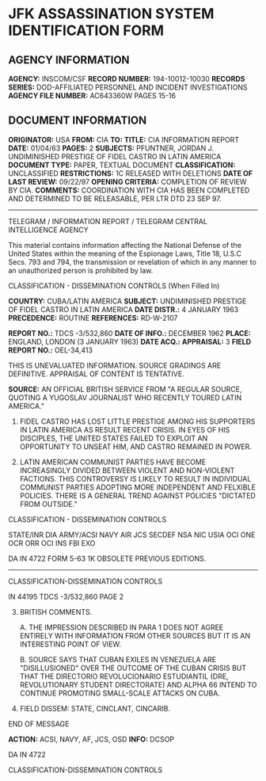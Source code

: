 # JFK ASSASSINATION SYSTEM IDENTIFICATION FORM

## AGENCY INFORMATION

**AGENCY:** INSCOM/CSF
**RECORD NUMBER:** 194-10012-10030
**RECORDS SERIES:** DOD-AFFILIATED PERSONNEL AND INCIDENT INVESTIGATIONS
**AGENCY FILE NUMBER:** AC643360W PAGES 15-16

## DOCUMENT INFORMATION

**ORIGINATOR:** USA
**FROM:** CIA
**TO:**
**TITLE:** CIA INFORMATION REPORT
**DATE:** 01/04/63
**PAGES:** 2
**SUBJECTS:** PFUNTNER, JORDAN J. UNDIMINISHED PRESTIGE OF FIDEL CASTRO IN LATIN AMERICA
**DOCUMENT TYPE:** PAPER, TEXTUAL DOCUMENT
**CLASSIFICATION:** UNCLASSIFIED
**RESTRICTIONS:** 1C RELEASED WITH DELETIONS
**DATE OF LAST REVIEW:** 09/22/97
**OPENING CRITERIA:** COMPLETION OF REVIEW BY CIA.
**COMMENTS:** COORDINATION WITH CIA HAS BEEN COMPLETED AND DETERMINED TO BE RELEASABLE, PER LTR DTD 23 SEP 97.

---

TELEGRAM / INFORMATION REPORT / TELEGRAM
CENTRAL INTELLIGENCE AGENCY

This material contains information affecting the National Defense of the United States within the meaning of the Espionage Laws, Title 18, U.S.C Secs. 793 and 794, the transmission or revelation of which in any manner to an unauthorized person is prohibited by law.

CLASSIFICATION - DISSEMINATION CONTROLS (When Filled In)

**COUNTRY:** CUBA/LATIN AMERICA
**SUBJECT:** UNDIMINISHED PRESTIGE OF FIDEL CASTRO IN LATIN AMERICA
**DATE DISTR.:** 4 JANUARY 1963
**PRECEDENCE:** ROUTINE
**REFERENCES:** RD-W-2107

**REPORT NO.:** TDCS -3/532,860
**DATE OF INFO.:** DECEMBER 1962
**PLACE:** ENGLAND, LONDON (3 JANUARY 1963)
**DATE ACQ.:**
**APPRAISAL:** 3
**FIELD REPORT NO.:** OEL-34,413

THIS IS UNEVALUATED INFORMATION. SOURCE GRADINGS ARE DEFINITIVE. APPRAISAL OF CONTENT IS TENTATIVE.

**SOURCE:** AN OFFICIAL BRITISH SERVICE FROM "A REGULAR SOURCE, QUOTING A YUGOSLAV JOURNALIST WHO RECENTLY TOURED LATIN AMERICA."

1.  FIDEL CASTRO HAS LOST LITTLE PRESTIGE AMONG HIS SUPPORTERS IN LATIN AMERICA AS RESULT RECENT CRISIS. IN EYES OF HIS DISCIPLES, THE UNITED STATES FAILED TO EXPLOIT AN OPPORTUNITY TO UNSEAT HIM, AND CASTRO REMAINED IN POWER.

2.  LATIN AMERICAN COMMUNIST PARTIES HAVE BECOME INCREASINGLY DIVIDED BETWEEN VIOLENT AND NON-VIOLENT FACTIONS. THIS CONTROVERSY IS LIKELY TO RESULT IN INDIVIDUAL COMMUNIST PARTIES ADOPTING MORE INDEPENDENT AND FELXIBLE POLICIES. THERE IS A GENERAL TREND AGAINST POLICIES "DICTATED FROM OUTSIDE."

CLASSIFICATION - DISSEMINATION CONTROLS

STATE/INR DIA ARMY/ACSI NAVY AIR JCS SECDEF NSA NIC USIA OCI ONE OCR ORR OCI INS FBI EXO

DA IN 4722
FORM 5-63 1K OBSOLETE PREVIOUS EDITIONS.

---

CLASSIFICATION-DISSEMINATION CONTROLS

IN 44195
TDCS -3/532,860
PAGE 2

3. BRITISH COMMENTS.

    A.  THE IMPRESSION DESCRIBED IN PARA 1 DOES NOT AGREE ENTIRELY WITH INFORMATION FROM OTHER SOURCES BUT IT IS AN INTERESTING POINT OF VIEW.

    B.  SOURCE SAYS THAT CUBAN EXILES IN VENEZUELA ARE "DISILLUSIONED" OVER THE OUTCOME OF THE CUBAN CRISIS BUT THAT THE DIRECTORIO REVOLUCIONARIO ESTUDIANTIL (DRE, REVOLUTIONARY STUDENT DIRECTORATE) AND ALPHA 66 INTEND TO CONTINUE PROMOTING SMALL-SCALE ATTACKS ON CUBA.

4. FIELD DISSEM: STATE, CINCLANT, CINCARIB.

END OF MESSAGE

**ACTION:** ACSI, NAVY, AF, JCS, OSD
**INFO:** DCSOP

DA IN 4722

CLASSIFICATION-DISSEMINATION CONTROLS
